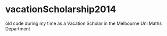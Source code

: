 # vacationScholarship2014
old code during my time as a Vacation Scholar in the Melbourne Uni Maths Department
